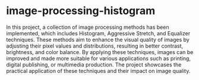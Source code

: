 # image-processing-histogram

In this project, a collection of image processing methods has been implemented, which includes Histogram, Aggressive Stretch, and Equalizer techniques. These methods aim to enhance the visual quality of images by adjusting their pixel values and distributions, resulting in better contrast, brightness, and color balance. By applying these techniques, images can be improved and made more suitable for various applications such as printing, digital publishing, or multimedia production. The project showcases the practical application of these techniques and their impact on image quality.
